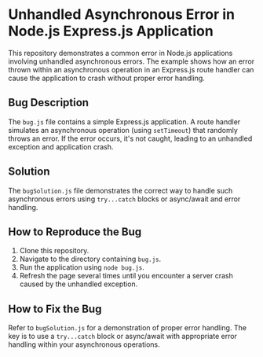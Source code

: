 # Unhandled Asynchronous Error in Node.js Express.js Application

This repository demonstrates a common error in Node.js applications involving unhandled asynchronous errors.  The example shows how an error thrown within an asynchronous operation in an Express.js route handler can cause the application to crash without proper error handling.

## Bug Description
The `bug.js` file contains a simple Express.js application.  A route handler simulates an asynchronous operation (using `setTimeout`) that randomly throws an error. If the error occurs, it's not caught, leading to an unhandled exception and application crash.

## Solution
The `bugSolution.js` file demonstrates the correct way to handle such asynchronous errors using `try...catch` blocks or async/await and error handling.

## How to Reproduce the Bug
1. Clone this repository.
2. Navigate to the directory containing `bug.js`.
3. Run the application using `node bug.js`.
4. Refresh the page several times until you encounter a server crash caused by the unhandled exception.

## How to Fix the Bug
Refer to `bugSolution.js` for a demonstration of proper error handling.  The key is to use a `try...catch` block or async/await with appropriate error handling within your asynchronous operations.